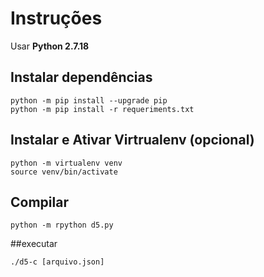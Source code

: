 # Instruções
Usar **Python 2.7.18**


## Instalar dependências
```shell 
python -m pip install --upgrade pip
python -m pip install -r requeriments.txt
```

## Instalar e Ativar Virtrualenv (opcional)
```shell
python -m virtualenv venv
source venv/bin/activate

```

## Compilar
```shell
python -m rpython d5.py
```
##executar
```shell
./d5-c [arquivo.json]
```
